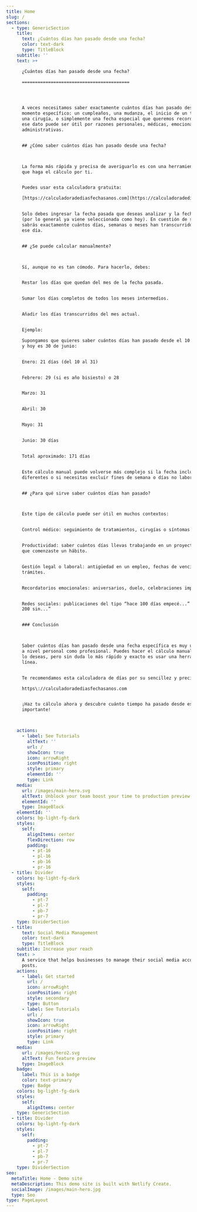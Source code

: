 ```yaml
---
title: Home
slug: /
sections:
  - type: GenericSection
    title:
      text: ¿Cuántos días han pasado desde una fecha?
      color: text-dark
      type: TitleBlock
    subtitle: ''
    text: >+

      ¿Cuántos días han pasado desde una fecha?

      =========================================




      A veces necesitamos saber exactamente cuántos días han pasado desde un
      momento específico: un cumpleaños, una mudanza, el inicio de un trabajo,
      una cirugía, o simplemente una fecha especial que queremos recordar. Tener
      ese dato puede ser útil por razones personales, médicas, emocionales o
      administrativas.


      ## ¿Cómo saber cuántos días han pasado desde una fecha?



      La forma más rápida y precisa de averiguarlo es con una herramienta online
      que haga el cálculo por ti.


      Puedes usar esta calculadora gratuita:

      [https://calculadoradediasfechasanos.com](https://calculadoradediasfechasanos.com/)


      Solo debes ingresar la fecha pasada que deseas analizar y la fecha actual
      (por lo general ya viene seleccionada como hoy). En cuestión de segundos,
      sabrás exactamente cuántos días, semanas o meses han transcurrido desde
      ese día.


      ## ¿Se puede calcular manualmente?



      Sí, aunque no es tan cómodo. Para hacerlo, debes:


      Restar los días que quedan del mes de la fecha pasada.


      Sumar los días completos de todos los meses intermedios.


      Añadir los días transcurridos del mes actual.


      Ejemplo:

      Supongamos que quieres saber cuántos días han pasado desde el 10 de enero,
      y hoy es 30 de junio:


      Enero: 21 días (del 10 al 31)


      Febrero: 29 (si es año bisiesto) o 28


      Marzo: 31


      Abril: 30


      Mayo: 31


      Junio: 30 días


      Total aproximado: 171 días


      Este cálculo manual puede volverse más complejo si la fecha incluye años
      diferentes o si necesitas excluir fines de semana o días no laborables.


      ## ¿Para qué sirve saber cuántos días han pasado?



      Este tipo de cálculo puede ser útil en muchos contextos:


      Control médico: seguimiento de tratamientos, cirugías o síntomas.


      Productividad: saber cuántos días llevas trabajando en un proyecto o desde
      que comenzaste un hábito.


      Gestión legal o laboral: antigüedad en un empleo, fechas de vencimientos,
      trámites.


      Recordatorios emocionales: aniversarios, duelo, celebraciones importantes.


      Redes sociales: publicaciones del tipo “hace 100 días empecé...” o “día
      200 sin...”


      ### Conclusión



      Saber cuántos días han pasado desde una fecha específica es muy útil tanto
      a nivel personal como profesional. Puedes hacer el cálculo manualmente si
      lo deseas, pero sin duda lo más rápido y exacto es usar una herramienta en
      línea.


      Te recomendamos esta calculadora de días por su sencillez y precisión:

      https\://calculadoradediasfechasanos.com


      ¡Haz tu cálculo ahora y descubre cuánto tiempo ha pasado desde ese momento
      importante!



    actions:
      - label: See Tutorials
        altText: ''
        url: /
        showIcon: true
        icon: arrowRight
        iconPosition: right
        style: primary
        elementId: ''
        type: Link
    media:
      url: /images/main-hero.svg
      altText: Unblock your team boost your time to production preview
      elementId: ''
      type: ImageBlock
    elementId: ''
    colors: bg-light-fg-dark
    styles:
      self:
        alignItems: center
        flexDirection: row
        padding:
          - pt-16
          - pl-16
          - pb-16
          - pr-16
  - title: Divider
    colors: bg-light-fg-dark
    styles:
      self:
        padding:
          - pt-7
          - pl-7
          - pb-7
          - pr-7
    type: DividerSection
  - title:
      text: Social Media Management
      color: text-dark
      type: TitleBlock
    subtitle: Increase your reach
    text: >
      A service that helps businesses to manage their social media accounts and
      posts.
    actions:
      - label: Get started
        url: /
        icon: arrowRight
        iconPosition: right
        style: secondary
        type: Button
      - label: See Tutorials
        url: /
        showIcon: true
        icon: arrowRight
        iconPosition: right
        style: primary
        type: Link
    media:
      url: /images/hero2.svg
      altText: Fun feature preview
      type: ImageBlock
    badge:
      label: This is a badge
      color: text-primary
      type: Badge
    colors: bg-light-fg-dark
    styles:
      self:
        alignItems: center
    type: GenericSection
  - title: Divider
    colors: bg-light-fg-dark
    styles:
      self:
        padding:
          - pt-7
          - pl-7
          - pb-7
          - pr-7
    type: DividerSection
seo:
  metaTitle: Home - Demo site
  metaDescription: This demo site is built with Netlify Create.
  socialImage: /images/main-hero.jpg
  type: Seo
type: PageLayout
---
```

